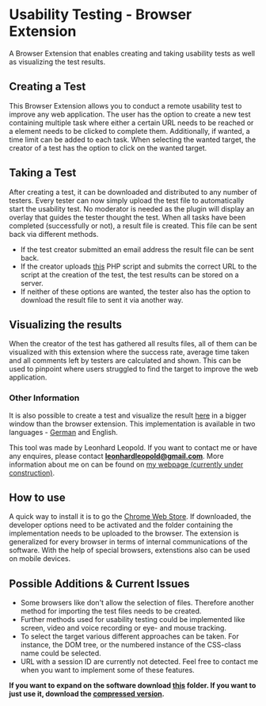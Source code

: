 # Usability Testing - Browser Extension
A Browser Extension that enables creating and taking usability tests as well as visualizing the test results.


## Creating a Test
This Browser Extension allows you to conduct a remote usability test to improve any web application.
The user has the option to create a new test containing multiple task where either a certain URL needs to be reached or a element needs to be clicked to complete them. 
Additionally, if wanted, a time limit can be added to each task. When selecting the wanted target, the creator of a test has the option to click on the wanted target.

## Taking a Test
After creating a test, it can be downloaded and distributed to any number of testers. Every tester can now simply upload the test file to automatically start the usability test. No moderator is needed as the plugin will display an overlay that guides the tester thought the test. 
When all tasks have been completed (successfully or not), a result file is created. This file can be sent back via different methods. 

- If the test creator submitted an email address the result file can be sent back. 
- If the creator uploads [this](https://github.com/Leonhard-Leopold/usability-testing/blob/master/server/storeResults.php) PHP script and submits the correct URL to the script at the creation of the test, the test results can be stored on a server. 
- If neither of these options are wanted, the tester also has the option to download the result file to sent it via another way.
 
## Visualizing the results
When the creator of the test has gathered all results files, all of them can be visualized with this extension where the success rate, average time taken and all comments left by testers are calculated and shown.
This can be used to pinpoint where users struggled to find the target to improve the web application.

### Other Information
It is also possible to create a test and visualize the result [here](http://leoleo.at/usabilityTest/) in a bigger window than the browser extension.
This implementation is available in two languages - [German](https://github.com/Leonhard-Leopold/usability-testing-german/) and English.

This tool was made by Leonhard Leopold. If you want to contact me or have any enquires, please contact **leonhardleopold@gmail.com**.
More information about me on can be found on [my webpage (currently under construction)](http://leoleo.at/). 

## How to use
A quick way to install it is to go the [Chrome Web Store](https://chrome.google.com/webstore/detail/usability-testing/hknopnlikakmpdnnnolojjjmkeckhagn). If downloaded, the developer options need to be activated and the folder containing the implementation needs to be uploaded to the browser. 
The extension is generalized for every browser in terms of internal communications of the software. 
With the help of special browsers, extenstions also can be used on mobile devices.

## Possible Additions & Current Issues
- Some browsers like don't allow the selection of files. Therefore another method for importing the test files needs to be created.
- Further methods used for usability testing could be implemented like screen, video and voice recording or eye- and mouse tracking.  
- To select the target various different approaches can be taken. For instance, the DOM tree, or the numbered instance of the CSS-class name could be selected.
- URL with a session ID are currently not detected. 
Feel free to contact me when you want to implement some of these features. 

**If you want to expand on the software download [this](https://github.com/Leonhard-Leopold/usability-testing) folder. If you want to just use it, download the [compressed version](https://github.com/Leonhard-Leopold/usability-testing/tree/master/compressed).**




